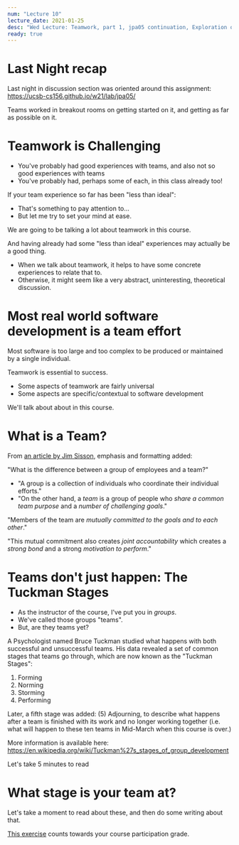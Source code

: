 ```yaml
---
num: "Lecture 10"
lecture_date: 2021-01-25
desc: "Wed Lecture: Teamwork, part 1, jpa05 continuation, Exploration of legacy app"
ready: true
---
```


# Last Night recap

Last night in discussion section was oriented around this assignment: <https://ucsb-cs156.github.io/w21/lab/jpa05/>

Teams worked in breakout rooms on getting started on it, and getting as far as possible on it.


# Teamwork is Challenging

* You've probably had good experiences with teams, and also not so good experiences with teams
* You've probably had, perhaps some of each, in this class already too!

If your team experience so far has been "less than ideal":
* That's something to pay attention to...
* But let me try to set your mind at ease.

We are going to be talking a lot about teamwork in this course.   

And having already had some "less than ideal" experiences may actually be a good thing.

* When we talk about teamwork, it helps to have some concrete experiences to relate that to.
* Otherwise, it might seem like a very abstract, uninteresting, theoretical discussion.

# Most real world software development is a team effort

Most software is too large and too complex to be produced or maintained by a single individual.

Teamwork is essential to success.

* Some aspects of teamwork are fairly universal
* Some aspects are specific/contextual to software development

We'll talk about about in this course.

# What is a Team?

From [an article by Jim Sisson](https://www.bizjournals.com/bizjournals/how-to/growth-strategies/2013/06/the-difference-between-a-group-and-a.html), emphasis and formatting added:

"What is the difference between a group of employees and a team?"

* "A group is a collection of individuals who coordinate their individual efforts."
* "On the other hand, a *team* is a group of people who *share a common team purpose* and a *number of challenging goals*."

"Members of the team are *mutually committed to the goals and to each other*." 

"This mutual commitment also creates *joint accountability* which creates a *strong bond* and a strong *motivation to perform*."

# Teams don't just happen: The Tuckman Stages

* As the instructor of the course, I've put you in *groups*.
* We've called those groups "teams".
* But, are they teams yet?

A Psychologist named Bruce Tuckman studied what happens with both successful and unsuccessful teams.  His data revealed a set of common stages that teams go through,
which are now known as the "Tuckman Stages":

1. Forming
2. Norming
3. Storming
4. Performing

Later, a fifth stage was added: (5) Adjourning, to describe what happens after a team is finished with its work and no longer working together 
(i.e. what will happen to these ten teams in Mid-March when this course is over.)

More information is available here: <https://en.wikipedia.org/wiki/Tuckman%27s_stages_of_group_development>

Let's take 5 minutes to read 

# What stage is your team at?

Let's take a moment to read about these, and then do some writing about that.

[This exercise](https://docs.google.com/forms/d/e/1FAIpQLSfnEPhVCGnb4rD4zlNmSTu-fiHFjcQW867VIHT_JOyUAd8scg/viewform?usp=sf_link) counts 
towards your course participation grade.


